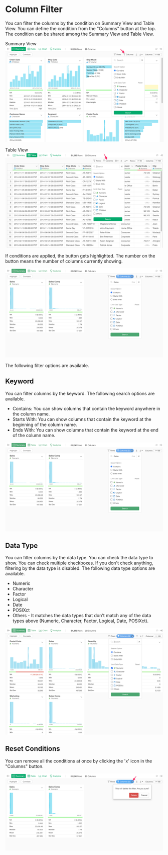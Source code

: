 # Column Filter

You can filter the columns by the condition on Summary View and Table View. You can define the condition from the "Columns" button at the top. The condition can be shared among the Summary View and Table View.

Summary View
![](images/colfilter1.png)

Table View
![](images/colfilter2.png)



If conditions are applied, the button gets highlighted. The number on the button means the number of columns currently showing. 


![](images/colfilter3.png)





The following filter options are available.


## Keyword


You can filter columns by the keyword. The following search options are available.

* Contains: You can show columns that contain the keyword anywhere in the column name.
* Starts With: You can show columns that contain the keyword at the beginning of the column name.
* Ends With: You can show columns that contain the keyword at the end of the column name.

![](images/colfilter3.png)

## Data Type

You can filter columns by the data type. You can check the data type to show. You can check multiple checkboxes. If you don't check anything, filtering by the data type is disabled. The following data type options are available. 

* Numeric
* Character
* Factor
* Logical
* Date
* POSIXct
* Others - It matches the data types that don't match any of the data types above (Numeric, Character, Factor, Logical, Date, POSIXct). 

![](images/colfilter4.png)


## Reset Conditions

You can remove all the conditions at once by clicking the 'x' icon in the "Columns" button.

![](images/colfilter5.png)
